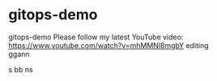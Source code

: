# gitops-demo
gitops-demo 
Please follow my latest YouTube video: https://www.youtube.com/watch?v=mhMMNl8mgbY
editing  
ggann
    
    
  
 
s
 bb
   ns
